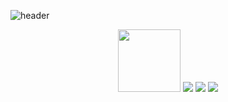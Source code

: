 ![header](https://capsule-render.vercel.app/api?type=waving&color=gradient&height=160&section=header&fontAlign=75&fontAlignY=30&fontSize=40&fontColor=000000?height=300&text=Hi!%20%I'm%20%Haemin!)

<body>
  <div align="center">
    <img width=100 src = "https://user-images.githubusercontent.com/121204952/221412355-601d580f-056f-45cc-ba5d-e765485f3202.gif">
    
   <img src="https://img.shields.io/badge/Ruby-CC342D?logo=Ruby">
   <img src="https://img.shields.io/badge/CSS3-1572B6?logo=CSS3">
    <img src="https://img.shields.io/badge/HTML5-E34F26?logo=HTML5">
    
  </div>
</body>
